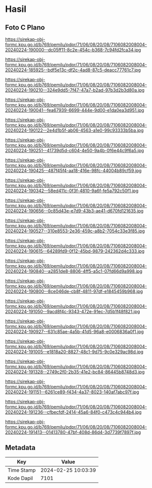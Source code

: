 # Hasil

## Foto C Plano

https://sirekap-obj-formc.kpu.go.id/b769/pemilu/pdpr/71/06/08/20/08/7106082008004-20240224-190000--dc05ff11-8c2e-454c-b368-7c94fd2fca34.jpg

https://sirekap-obj-formc.kpu.go.id/b769/pemilu/pdpr/71/06/08/20/08/7106082008004-20240224-185925--bdf5e13c-df2c-4ad8-87c5-deacc77761c7.jpg

https://sirekap-obj-formc.kpu.go.id/b769/pemilu/pdpr/71/06/08/20/08/7106082008004-20240224-190210--324e9dd5-7f47-47a7-b2ad-97b3d2b3d80a.jpg

https://sirekap-obj-formc.kpu.go.id/b769/pemilu/pdpr/71/06/08/20/08/7106082008004-20240224-190041--fea67939-6699-444e-9d00-e1da0ea3d951.jpg

https://sirekap-obj-formc.kpu.go.id/b769/pemilu/pdpr/71/06/08/20/08/7106082008004-20240224-190122--2e4d1b5f-ab06-4563-a1e0-99c93333b5ba.jpg

https://sirekap-obj-formc.kpu.go.id/b769/pemilu/pdpr/71/06/08/20/08/7106082008004-20240224-190251--41739d5d-c604-4e50-9a4b-0f6e44c9f6a5.jpg

https://sirekap-obj-formc.kpu.go.id/b769/pemilu/pdpr/71/06/08/20/08/7106082008004-20240224-190425--487f45f4-aa18-416e-98fc-44004b89cf59.jpg

https://sirekap-obj-formc.kpu.go.id/b769/pemilu/pdpr/71/06/08/20/08/7106082008004-20240224-190342--58ed411c-0f3f-4810-9a6f-fe5a792c50f1.jpg

https://sirekap-obj-formc.kpu.go.id/b769/pemilu/pdpr/71/06/08/20/08/7106082008004-20240224-190656--0c85d43e-e7d9-43b3-ae41-d670fd121635.jpg

https://sirekap-obj-formc.kpu.go.id/b769/pemilu/pdpr/71/06/08/20/08/7106082008004-20240224-190527--310e8553-2e36-459c-a8b2-7054c33e3f85.jpg

https://sirekap-obj-formc.kpu.go.id/b769/pemilu/pdpr/71/06/08/20/08/7106082008004-20240224-190615--64289fd9-0f12-45bd-9879-242362d4c333.jpg

https://sirekap-obj-formc.kpu.go.id/b769/pemilu/pdpr/71/06/08/20/08/7106082008004-20240224-190840--a2851de8-8806-4ff5-a5c1-07fd66d9a998.jpg

https://sirekap-obj-formc.kpu.go.id/b769/pemilu/pdpr/71/06/08/20/08/7106082008004-20240224-190800--8ce046de-cb8f-4811-97df-e1845459b968.jpg

https://sirekap-obj-formc.kpu.go.id/b769/pemilu/pdpr/71/06/08/20/08/7106082008004-20240224-191050--9acd8f4c-9343-472e-91ec-7d5b1f48f821.jpg

https://sirekap-obj-formc.kpu.go.id/b769/pemilu/pdpr/71/06/08/20/08/7106082008004-20240224-190927--631c85ae-4a5b-41d5-96a8-e0006836a0f1.jpg

https://sirekap-obj-formc.kpu.go.id/b769/pemilu/pdpr/71/06/08/20/08/7106082008004-20240224-191005--e1818a20-8827-48c1-9d75-9c0e329ac98d.jpg

https://sirekap-obj-formc.kpu.go.id/b769/pemilu/pdpr/71/06/08/20/08/7106082008004-20240224-191328--2749c2f0-2b35-41e2-bc84-86445b8748d3.jpg

https://sirekap-obj-formc.kpu.go.id/b769/pemilu/pdpr/71/06/08/20/08/7106082008004-20240224-191151--6261ce89-f434-4a37-8023-140af7abc97f.jpg

https://sirekap-obj-formc.kpu.go.id/b769/pemilu/pdpr/71/06/08/20/08/7106082008004-20240224-191236--cfbecfdf-2414-45a6-84f0-c473c4c944b4.jpg

https://sirekap-obj-formc.kpu.go.id/b769/pemilu/pdpr/71/06/08/20/08/7106082008004-20240224-191413--01413780-47bf-408d-86d4-3d7739f7897f.jpg


## Metadata

| Key        | Value               |
| ---------- | ------------------- |
| Time Stamp | 2024-02-25 10:03:39 |
| Kode Dapil | 7101                |




